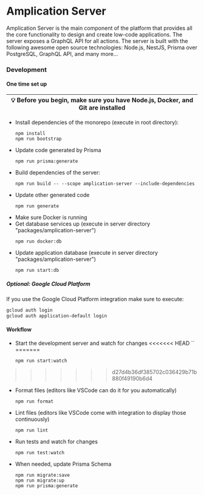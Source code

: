 # Amplication Server

Amplication Server is the main component of the platform that provides all the core functionality to design and create low-code applications.
The server exposes a GraphQL API for all actions. The server is built with the following awesome open source technologies: Node.js, NestJS, Prisma over PostgreSQL, GraphQL API, and many more...

### Development

#### One time set up

| :bulb: Before you begin, make sure you have Node.js, Docker, and Git are installed |
| ---------------------------------------------------------------------------------- |


- Install dependencies of the monorepo (execute in root directory):
  ```
  npm install
  npm run bootstrap
  ```
- Update code generated by Prisma
  ```
  npm run prisma:generate
  ```
- Build dependencies of the server:
  ```
  npm run build -- --scope amplication-server --include-dependencies
  ```
- Update other generated code
  ```
  npm run generate
  ```
- Make sure Docker is running
- Get database services up (execute in server directory "packages/amplication-server")
  ```
  npm run docker:db
  ```
- Update application database (execute in server directory "packages/amplication-server")
  ```
  npm run start:db
  ```

##### Optional: Google Cloud Platform

If you use the Google Cloud Platform integration make sure to execute:

```bash
gcloud auth login
gcloud auth application-default login
```

#### Workflow

- Start the development server and watch for changes
<<<<<<< HEAD
  ``
=======
  ```
  npm run start:watch
  ```
>>>>>>> d27d4b36df385702c036429b71b880f49190b6d4
- Format files (editors like VSCode can do it for you automatically)
  ```
  npm run format
  ```
- Lint files (editors like VSCode come with integration to display those continuously)
  ```
  npm run lint
  ```
- Run tests and watch for changes
  ```
  npm run test:watch
  ```
- When needed, update Prisma Schema
  ```
  npm run migrate:save
  npm run migrate:up
  npm run prisma:generate
  ```
